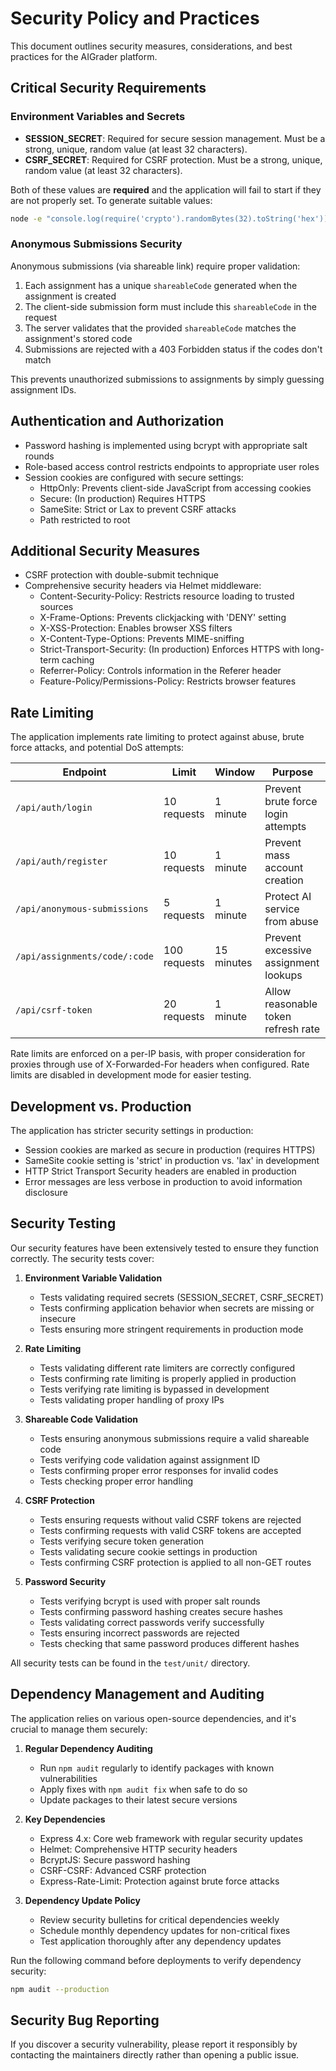 # Security Policy and Practices

This document outlines security measures, considerations, and best practices for the AIGrader platform.

## Critical Security Requirements

### Environment Variables and Secrets

- **SESSION_SECRET**: Required for secure session management. Must be a strong, unique, random value (at least 32 characters).
- **CSRF_SECRET**: Required for CSRF protection. Must be a strong, unique, random value (at least 32 characters).

Both of these values are **required** and the application will fail to start if they are not properly set. To generate suitable values:

```bash
node -e "console.log(require('crypto').randomBytes(32).toString('hex'))"
```

### Anonymous Submissions Security

Anonymous submissions (via shareable link) require proper validation:

1. Each assignment has a unique `shareableCode` generated when the assignment is created
2. The client-side submission form must include this `shareableCode` in the request
3. The server validates that the provided `shareableCode` matches the assignment's stored code
4. Submissions are rejected with a 403 Forbidden status if the codes don't match

This prevents unauthorized submissions to assignments by simply guessing assignment IDs.

## Authentication and Authorization

- Password hashing is implemented using bcrypt with appropriate salt rounds
- Role-based access control restricts endpoints to appropriate user roles
- Session cookies are configured with secure settings:
  - HttpOnly: Prevents client-side JavaScript from accessing cookies
  - Secure: (In production) Requires HTTPS
  - SameSite: Strict or Lax to prevent CSRF attacks
  - Path restricted to root

## Additional Security Measures

- CSRF protection with double-submit technique
- Comprehensive security headers via Helmet middleware:
  - Content-Security-Policy: Restricts resource loading to trusted sources
  - X-Frame-Options: Prevents clickjacking with 'DENY' setting
  - X-XSS-Protection: Enables browser XSS filters
  - X-Content-Type-Options: Prevents MIME-sniffing
  - Strict-Transport-Security: (In production) Enforces HTTPS with long-term caching
  - Referrer-Policy: Controls information in the Referer header
  - Feature-Policy/Permissions-Policy: Restricts browser features
  
## Rate Limiting

The application implements rate limiting to protect against abuse, brute force attacks, and potential DoS attempts:

| Endpoint | Limit | Window | Purpose |
|----------|-------|--------|---------|
| `/api/auth/login` | 10 requests | 1 minute | Prevent brute force login attempts |
| `/api/auth/register` | 10 requests | 1 minute | Prevent mass account creation |
| `/api/anonymous-submissions` | 5 requests | 1 minute | Protect AI service from abuse |
| `/api/assignments/code/:code` | 100 requests | 15 minutes | Prevent excessive assignment lookups |
| `/api/csrf-token` | 20 requests | 1 minute | Allow reasonable token refresh rate |

Rate limits are enforced on a per-IP basis, with proper consideration for proxies through use of X-Forwarded-For headers when configured. Rate limits are disabled in development mode for easier testing.

## Development vs. Production

The application has stricter security settings in production:

- Session cookies are marked as secure in production (requires HTTPS)
- SameSite cookie setting is 'strict' in production vs. 'lax' in development
- HTTP Strict Transport Security headers are enabled in production
- Error messages are less verbose in production to avoid information disclosure

## Security Testing

Our security features have been extensively tested to ensure they function correctly. The security tests cover:

1. **Environment Variable Validation**
   - Tests validating required secrets (SESSION_SECRET, CSRF_SECRET)
   - Tests confirming application behavior when secrets are missing or insecure
   - Tests ensuring more stringent requirements in production mode

2. **Rate Limiting**
   - Tests validating different rate limiters are correctly configured
   - Tests confirming rate limiting is properly applied in production
   - Tests verifying rate limiting is bypassed in development
   - Tests validating proper handling of proxy IPs

3. **Shareable Code Validation**
   - Tests ensuring anonymous submissions require a valid shareable code
   - Tests verifying code validation against assignment ID
   - Tests confirming proper error responses for invalid codes
   - Tests checking proper error handling

4. **CSRF Protection**
   - Tests ensuring requests without valid CSRF tokens are rejected
   - Tests confirming requests with valid CSRF tokens are accepted
   - Tests verifying secure token generation
   - Tests validating secure cookie settings in production
   - Tests confirming CSRF protection is applied to all non-GET routes

5. **Password Security**
   - Tests verifying bcrypt is used with proper salt rounds
   - Tests confirming password hashing creates secure hashes
   - Tests validating correct passwords verify successfully
   - Tests ensuring incorrect passwords are rejected
   - Tests checking that same password produces different hashes

All security tests can be found in the `test/unit/` directory.

## Dependency Management and Auditing

The application relies on various open-source dependencies, and it's crucial to manage them securely:

1. **Regular Dependency Auditing**
   - Run `npm audit` regularly to identify packages with known vulnerabilities
   - Apply fixes with `npm audit fix` when safe to do so
   - Update packages to their latest secure versions

2. **Key Dependencies**
   - Express 4.x: Core web framework with regular security updates
   - Helmet: Comprehensive HTTP security headers
   - BcryptJS: Secure password hashing
   - CSRF-CSRF: Advanced CSRF protection
   - Express-Rate-Limit: Protection against brute force attacks

3. **Dependency Update Policy**
   - Review security bulletins for critical dependencies weekly
   - Schedule monthly dependency updates for non-critical fixes
   - Test application thoroughly after any dependency updates

Run the following command before deployments to verify dependency security:
```bash
npm audit --production
```

## Security Bug Reporting

If you discover a security vulnerability, please report it responsibly by contacting the maintainers directly rather than opening a public issue.